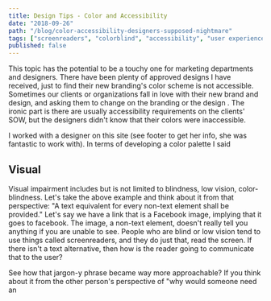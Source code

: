 ```yaml
---
title: Design Tips - Color and Accessibility
date: "2018-09-26"
path: "/blog/color-accessibility-designers-supposed-nightmare"
tags: ["screenreaders", "colorblind", "accessibility", "user experience"]
published: false
---
```

This topic has the potential to be a touchy one for marketing departments and designers. There have been plenty of approved designs I have received, just to find their new branding's color scheme is not accessible. Sometimes our clients or organizations fall in love with their new brand and design, and asking them to change on the branding or the design . The ironic part is there are usually accessibility requirements on the clients' SOW, but the designers didn't know that their colors were inaccessible. 

I worked with a designer on this site (see footer to get her info, she was fantastic to work with). In terms of developing a color palette I said 

## Visual

Visual impairment includes but is not limited to blindness, low vision, color-blindness. Let's take the above example and think about it from that perspective: "A text equivalent for every non-text element shall be provided." Let's say we have a link that is a Facebook image, implying that it goes to facebook. The image, a non-text element, doesn't really tell you anything if you are unable to see. People who are blind or low vision tend to use things called screenreaders, and they do just that, read the screen. If there isn't a text alternative, then how is the reader going to communicate that to the user?

See how that jargon-y phrase became way more approachable? If you think about it from the other person's perspective of "why would someone need an 

<!-- ## Hearing

## Motor

## Cognitive -->
